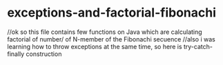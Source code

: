 # exceptions-and-factorial-fibonachi
//ok so this file contains few functions on Java which are calculating factorial of number/ of N-member of the Fibonachi secuence
//also i was learning how to throw exceptions at the same time, so here is try-catch-finally construction
